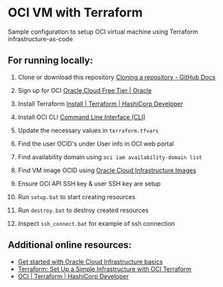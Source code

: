 # OCI VM with Terraform

Sample configuration to setup OCI virtual machine using Terraform infrastructure-as-code

## For running locally:

1. Clone or download this repository [Cloning a repository - GitHub Docs](https://docs.github.com/en/repositories/creating-and-managing-repositories/cloning-a-repository)

2. Sign up for OCI [Oracle Cloud Free Tier | Oracle](https://www.oracle.com/cloud/free/)

3. Install Terraform [Install | Terraform | HashiCorp Developer](https://developer.hashicorp.com/terraform/install)

4. Install OCI CLI [Command Line Interface (CLI)](https://docs.oracle.com/en-us/iaas/Content/API/Concepts/cliconcepts.htm)

5. Update the necessary values in `terraform.tfvars`

6. Find the user OCID's under User info in OCI web portal

7. Find availability domain using `oci iam availability-domain list`

8. Find VM image OCID using [Oracle Cloud Infrastructure Images](https://docs.oracle.com/en-us/iaas/images/)

9. Ensure OCI API SSH key & user SSH key are setup

10. Run `setup.bat` to start creating resources

11. Run `destroy.bat` to destroy created resources

12. Inspect `ssh_connect.bat` for example of ssh connection

## Additional online resources:

- [Get started with Oracle Cloud Infrastructure basics](https://docs.oracle.com/en/learn/oci-basics-tutorial/index.html)
- [Terraform: Set Up a Simple Infrastructure with OCI Terraform](https://docs.oracle.com/en-us/iaas/developer-tutorials/tutorials/tf-simple-infrastructure/01-summary.htm)
- [OCI | Terraform | HashiCorp Developer](https://developer.hashicorp.com/terraform/tutorials/oci-get-started)

